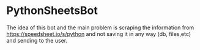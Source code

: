 # PythonSheetsBot
The idea of this bot and the main problem is scraping the information from https://speedsheet.io/s/python and not saving it in any way (db, files,etc) and sending to the user. 
